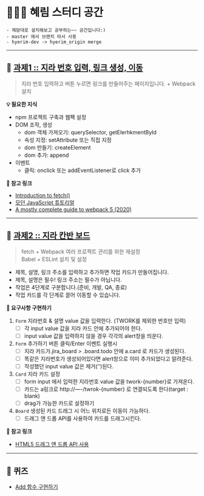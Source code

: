 # 👩🏻‍💻 혜림 스터디 공간
```
- 제맘대로 설치해보고 공부하는~~ 공간입니다:)    
- master 에서 브랜치 따서 사용   
- hyerim-dev -> hyerim_origin merge  
```
-----  

## 📌 [과제1 :: 지라 번호 입력, 링크 생성, 이동](https://bitbucket.tmon.co.kr/bitbucket/projects/FRT/repos/dev_test/browse/study/src/00_study?at=refs%2Fheads%2Fhyerim_dev)
> 지라 번호 입력하고 버튼 누르면 링크를 만들어주는 페이지입니다. + Webpack 설치

**💡 필요한 지식**
- npm 프로젝트 구축과 웹팩 설정
- DOM 조작, 생성
    - dom 객체 가져오기: querySelector, getElerhkmentById
    - 속성 지정: setAttribute 또는 직접 지정
    - dom 만들기: createElement
    - dom 추가: append
- 이벤트
    - 클릭: onclick 또는 addEventListener로 click 추가


**🔗 참고 링크**
- [Introduction to fetch()](https://web.dev/introduction-to-fetch/)
- [모던 JavaScript 튜토리얼](https://ko.javascript.info/)
- [A mostly complete guide to webpack 5 (2020)](https://www.valentinog.com/blog/webpack/)

-----

## 📌 [과제2 :: 지라 칸반 보드](https://bitbucket.tmon.co.kr/bitbucket/projects/FRT/repos/dev_test/browse/study/src/01_study?at=refs%2Fheads%2Fhyerim_dev)
> fetch + Webpack 여러 프로젝트 관리를 위한 재설정    
Babel + ESLint 설치 및 설정
- 제목, 설명, 링크 주소를 입력하고 추가하면 작업 카드가 만들어집니다.
- 제목, 설명은 필수! 링크 주소는 필수가 아닙니다.
- 작업은 4단계로 구분합니다.(준비, 개발, QA, 종료)
- 작업 카드를 각 단계로 끌어 이동할 수 있습니다.    

**🎯 요구사항 구현하기**
1. `Form` 지라번호 & 설명 value 값을 입력한다. (TWORK를 제외한 번호만 입력)
    - [ ] 각 input value 값을 지라 카드 안에 추가되어야 한다.
    - [ ]  input value 값을 입력하지 않을 경우 각각의 alert창을 띄운다.
2. `Form` 추가하기 버튼 클릭/Enter 이벤트 실행시
    - [ ]  지라 카드가.jira_board > .board.todo 안에 a.card 로 카드가 생성된다.
    - [ ]  똑같은 지라번호가 생성되어있다면 alert창으로 이미 추가되었다고 알려준다.
    - [ ]  작성했던 input value 값은 제거(’’)된다.
3. `Card` 지라 카드 설정
    - [ ]  form input 에서 입럭한 지라번호 value 값을 twork-{number}로 가져온다.
    - [ ]  카드는 a링크로 http://—-/twrok-{number} 로 연결되도록 한다(target : blank)
    - [ ]  drag가 가능한 카드로 설정하기
4. `Board` 생성된 카드 드래그 시 어느 위치로든 이동이 가능하다.
    - [ ]  드래그 앤 드롭 API를 사용하여 카드를 드래그시킨다.

**🔗 참고 링크**
- [HTML5 드래그 앤 드롭 API 사용](https://web.dev/i18n/ko/drag-and-drop/#%EB%93%9C%EB%9E%98%EA%B7%B8-%EC%95%A4-%EB%93%9C%EB%A1%AD-%EC%8B%9C%ED%80%80%EC%8A%A4-%EC%8B%9C%EC%9E%91-%EB%B0%8F-%EC%A2%85%EB%A3%8C)

-----

## 📌 퀴즈
- [Add 함수 구현하기](https://bitbucket.tmon.co.kr/bitbucket/projects/FRT/repos/dev_test/browse/study/src/quiz/Add.js?at=refs%2Fheads%2Fhyerim_dev)